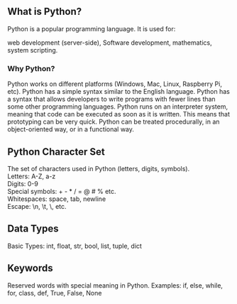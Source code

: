 ## What is Python?
Python is a popular programming language.
It is used for:

web development (server-side),
Software development,
mathematics,
system scripting.

### Why Python?
Python works on different platforms (Windows, Mac, Linux, Raspberry Pi, etc).
Python has a simple syntax similar to the English language.
Python has a syntax that allows developers to write programs with fewer lines than some other programming languages.
Python runs on an interpreter system, meaning that code can be executed as soon as it is written. This means that prototyping can be very quick.
Python can be treated procedurally, in an object-oriented way, or in a functional way.

## Python Character Set  
The set of characters used in Python (letters, digits, symbols).  
Letters: A-Z, a-z  
Digits: 0-9  
Special symbols: + - * / = @ # % etc.  
Whitespaces: space, tab, newline  
Escape: \n, \t, \\, etc.  

## Data Types
Basic Types: int, float, str, bool, list, tuple, dict

## Keywords
Reserved words with special meaning in Python.
Examples: if, else, while, for, class, def, True, False, None


